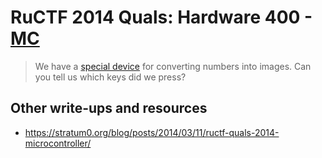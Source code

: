 # RuCTF 2014 Quals: Hardware 400 - [MC](https://github.com/HackerDom/ructf-2014-quals/tree/master/tasks/mc)

> We have a [special device](mc.b8e612ed6c296b76cd213f21bdc9e2f3.zip) for converting numbers into images. Can you tell us which keys did we press?

## Other write-ups and resources

* <https://stratum0.org/blog/posts/2014/03/11/ructf-quals-2014-microcontroller/>
